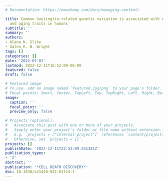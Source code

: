 ```yaml
---
# Documentation: https://wowchemy.com/docs/managing-content/

title: Common huntingtin-related genetic variation is associated with neurobiological
  and aging traits in humans
subtitle: ''
summary: ''
authors:
- Alana N. Slike
- Galen E. B. Wright
tags: []
categories: []
date: '2022-07-01'
lastmod: 2022-12-11T16:52:09-06:00
featured: false
draft: false

# Featured image
# To use, add an image named `featured.jpg/png` to your page's folder.
# Focal points: Smart, Center, TopLeft, Top, TopRight, Left, Right, BottomLeft, Bottom, BottomRight.
image:
  caption: ''
  focal_point: ''
  preview_only: false

# Projects (optional).
#   Associate this post with one or more of your projects.
#   Simply enter your project's folder or file name without extension.
#   E.g. `projects = ["internal-project"]` references `content/project/deep-learning/index.md`.
#   Otherwise, set `projects = []`.
projects: []
publishDate: '2022-12-11T22:52:09.531381Z'
publication_types:
- '2'
abstract: ''
publication: '*CELL DEATH DISCOVERY*'
doi: 10.1038/s41420-022-01114-1
---
```

